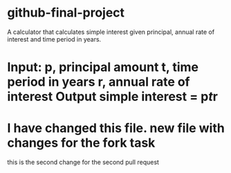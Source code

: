 # github-final-project
A calculator that calculates simple interest given principal, annual rate of interest and time period in years.

Input:
   p, principal amount
   t, time period in years
   r, annual rate of interest
Output
   simple interest = p*t*r
   ===========
   I have changed this file.
new file with changes for the fork task
=======
this is the second change for the second pull request

